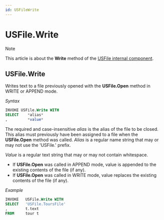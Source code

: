 ```yaml
---
id: USFileWrite
---
```


# USFile.Write



> [!NOTE]
> This article is about the **Write** method of the [USFile internal component](/docs/Extensions/USFile_internal_component).

## **USFile.Write**

Writes text to a file previously opened with the **USFile.Open** method in WRITE or APPEND mode.

*Syntax*

```sql
INVOKE USFile.Write WITH
SELECT    *alias*
,         *value*
```

The required and case-insensitive *alias* is the alias of the file to be closed. This alias must previously have been assigned to a file when the **USFile.Open** method was called. *Alias* is a regular name string that may or may not use the 'USFile.' prefix.

*Value* is a regular text string that may or may not contain whitespace.

- If **USFile.Open** was called in APPEND mode, value is appended to the existing contents of the file (if any).
- If **USFile.Open** was called in WRITE mode, value replaces the existing contents of the file (if any).

*Example*

```sql
INVOKE   USFile.Write WITH
SELECT   'USFile.ToursFile'
,        t.text
FROM     tour t
```